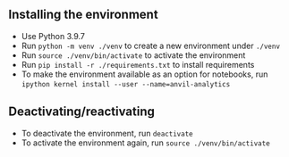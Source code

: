 ## Installing the environment
- Use Python 3.9.7
- Run `python -m venv ./venv` to create a new environment under `./venv`
- Run `source ./venv/bin/activate` to activate the environment
- Run `pip install -r ./requirements.txt` to install requirements
- To make the environment available as an option for notebooks, run `ipython kernel install --user --name=anvil-analytics`

## Deactivating/reactivating
- To deactivate the environment, run `deactivate`
- To activate the environment again, run `source ./venv/bin/activate`
